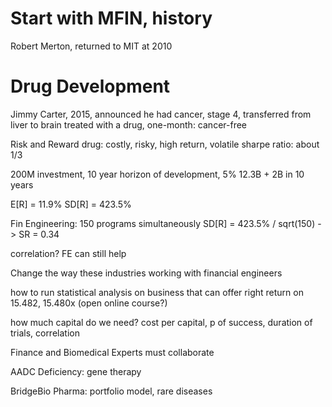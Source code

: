 # Start with MFIN, history
Robert Merton, returned to MIT at 2010

# Drug Development
Jimmy Carter, 2015, announced he had cancer, stage 4, transferred from liver to brain
treated with a drug, one-month: cancer-free

Risk and Reward
drug: costly, risky, high return, volatile
sharpe ratio: about 1/3

200M investment, 10 year horizon of development, 5%
12.3B + 2B in 10 years

E[R] = 11.9%
SD[R] = 423.5%

Fin Engineering: 150 programs simultaneously
SD[R] = 423.5% / sqrt(150) -> SR = 0.34

correlation? FE can still help

Change the way these industries working with financial engineers

how to run statistical analysis on business that can offer right return on 
15.482, 15.480x (open online course?)

how much capital do we need?
cost per capital, p of success, duration of trials, correlation

Finance and Biomedical Experts must collaborate

AADC Deficiency: gene therapy

BridgeBio Pharma: portfolio model, rare diseases